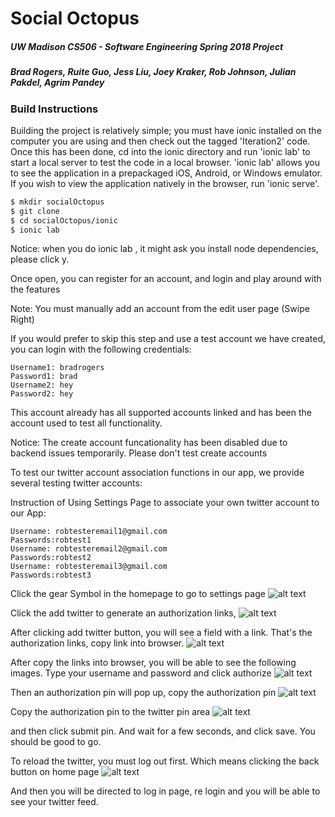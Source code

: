 # Social Octopus
##### UW Madison CS506 - Software Engineering Spring 2018 Project
##### Brad Rogers, Ruite Guo, Jess Liu, Joey Kraker, Rob Johnson, Julian Pakdel, Agrim Pandey

### Build Instructions

Building the project is relatively simple; you must have ionic installed on the computer you are using and then check out the tagged 'Iteration2' code.  Once this has been done, cd into the ionic directory and run 'ionic lab' to start a local server to test the code in a local browser.  'ionic lab' allows you to see the application in a prepackaged iOS, Android, or Windows emulator.  If you wish to view the application natively in the browser, run 'ionic serve'.  

```sh
$ mkdir socialOctopus
$ git clone 
$ cd socialOctopus/ionic
$ ionic lab
```
Notice: when you do ionic lab , it might ask you install node dependencies, please click y.

Once open, you can register for an account, and login and play around with the features

Note: You must manually add an account from the edit user page (Swipe Right)

If you would prefer to skip this step and use a test account we have created, you can login with the following credentials: 

    Username1: bradrogers 
    Password1: brad
    Username2: hey  
    Password2: hey

This account already has all supported accounts linked and has been the account used to test all functionality.

Notice: The create account funcationality has been disabled due to backend issues temporarily. Please don't test create accounts




To test our twitter account association functions in our app, we provide several testing twitter accounts:


Instruction of Using Settings Page to associate your own twitter account to our App:
```
Username: robtesteremail1@gmail.com
Passwords:robtest1
Username: robtesteremail2@gmail.com
Passwords:robtest2
Username: robtesteremail3@gmail.com
Passwords:robtest3
```




Click the gear Symbol in the homepage to go to settings page
![alt text](https://78.media.tumblr.com/f293693addcbb934bb157c0dec43c2c9/tumblr_p7o9zfYAxH1xqybloo3_1280.jpg)

Click the add twitter to generate an authorization links, 
![alt text](https://78.media.tumblr.com/0bcf6976e50e42d72cf89ed362ecadf7/tumblr_p7o9zfYAxH1xqybloo2_1280.jpg)

After clicking add twitter button, you will see a field with a link. That's the authorization links, copy link into browser.
![alt text](https://78.media.tumblr.com/58ab8a813b7ecb2ccbc63ee4e5471513/tumblr_p7o9zfYAxH1xqybloo1_1280.jpg)

After copy the links into browser, you will be able to see the following images. Type your username and password and click authorize
![alt text](https://78.media.tumblr.com/aa048b4629dbb5b9c10fcf12327bd641/tumblr_p7o9zfYAxH1xqybloo6_1280.jpg)

Then an authorization pin will pop up, copy the authorization pin 
![alt text](https://78.media.tumblr.com/87dcb1d72024e69fc65fa30044994a98/tumblr_p7o9zfYAxH1xqybloo4_1280.jpg)

Copy the authorization pin to the twitter pin area 
![alt text](https://78.media.tumblr.com/07a20cbb6441c65b051d6ffa47ceb977/tumblr_p7o9zfYAxH1xqybloo5_1280.jpg)

and then click submit pin. And wait for a few seconds, and click save. 
You should be good to go. 

To reload the twitter, you must log out first. Which means clicking the back button on home page 
![alt text](https://78.media.tumblr.com/f293693addcbb934bb157c0dec43c2c9/tumblr_p7o9zfYAxH1xqybloo3_1280.jpg)

And then you will be directed to log in page, re login and you will be able to see your twitter feed.



